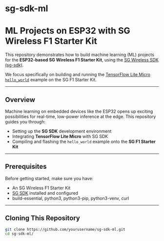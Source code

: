 # sg-sdk-ml

# ML Projects on ESP32 with SG Wireless F1 Starter Kit

This repository demonstrates how to build machine learning (ML) projects for the **ESP32-based SG Wireless F1 Starter Kit**, using the [SG Wireless SDK (sg-sdk)](https://github.com/sg-wireless/sg-sdk).

We focus specifically on building and running the [TensorFlow Lite Micro `hello_world`](https://github.com/espressif/esp-tflite-micro/tree/master/examples/hello_world) example on the SG F1 Starter Kit.

---

## Overview

Machine learning on embedded devices like the ESP32 opens up exciting possibilities for real-time, low-power inference at the edge. This repository guides you through:

- Setting up the **SG SDK** development environment
- Integrating **TensorFlow Lite Micro** with SG SDK
- Compiling and flashing the `hello_world` example onto the **SG F1 Starter Kit**

---

## Prerequisites

Before getting started, make sure you have:

- An SG Wireless F1 Starter Kit
- [SG SDK](https://github.com/sg-wireless/sg-sdk) installed and configured
- build-essential, python3, python3-pip, python3-venv, curl 

---

## Cloning This Repository

```bash
git clone https://github.com/yourusername/sg-sdk-ml.git
cd sg-sdk-ml/
